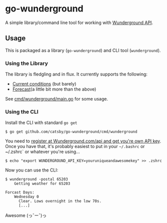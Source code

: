 go-wunderground
==============

A simple library/command line tool for working with [Wunderground API][1].

## Usage

This is packaged as a library (`go-wunderground`) and CLI tool (`wunderground`). 

### Using the Library

The library is fledgling and in flux. It currently supports the following:

- [Current conditions][2] (but barely)
- [Forecast][3](a little bit more than the above)

See [cmd/wunderground/main.go][4] for some usage.

### Using the CLI

Install the CLI with standard `go get`

```console
$ go get github.com/catsby/go-wunderground/cmd/wunderground
```

You need to [register at Wunderground.com/api and get you're own API key][1].
Once you have that, it's probably easiest to put in your `~/.bashrc` or
~/.zshrc` or whatever you're using... 

```console
$ echo "export WUNDERGROUND_API_KEY=youruniqueandawesomekey" >> .zshrc
```

Now you can use the CLI:

```console
$ wunderground -postal 65203
	Getting weather for 65203

Forcast Days:
    Wednesday 0
      Clear. Lows overnight in the low 70s.
      [...]
```

Awesome (っˆーˆ)っ 

[1]: http://www.wunderground.com/api
[2]: http://www.wunderground.com/weather/api/d/docs?d=data/conditions
[3]: http://www.wunderground.com/weather/api/d/docs?d=data/forecast
[4]: https://github.com/catsby/go-wunderground/blob/master/cmd/wunderground/main.go